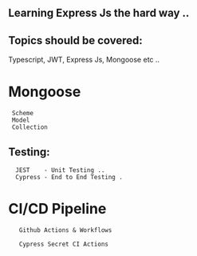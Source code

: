 ## Learning Express Js the hard way ..


## Topics should  be covered: 

Typescript, JWT, Express Js, Mongoose etc ..

# Mongoose 

```
 Scheme
 Model
 Collection
```

## Testing: 

```
  JEST    - Unit Testing ..
  Cypress - End to End Testing .
```

# CI/CD Pipeline

```
   Github Actions & Workflows 

   Cypress Secret CI Actions 
```